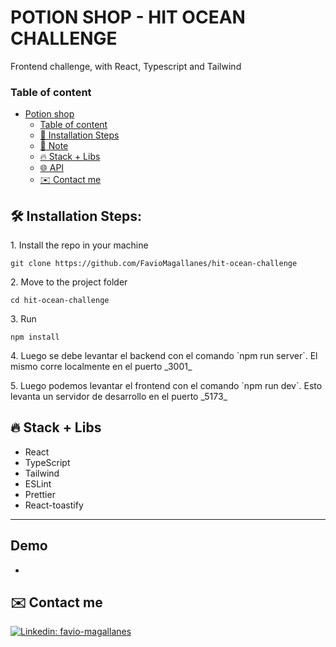 # POTION SHOP - HIT OCEAN CHALLENGE

Frontend challenge, with React, Typescript and Tailwind

### Table of content

- [Potion shop](#potionshop)
  - [Table of content](#table-of-content)
  - [🚀 Installation Steps](#-installation-steps)
  - [🚩 Note](#-note)
  - [🔥 Stack + Libs](#-stack--libs)
  - [🌐 API](#-weather-api)
  - [✉️ Contact me](#️-contact-me)

<h2>🛠️ Installation Steps:</h2>

<p>1. Install the repo in your machine</p>

`git clone https://github.com/FavioMagallanes/hit-ocean-challenge`

<p>2. Move to the project folder</p>

`cd hit-ocean-challenge`

<p>3. Run</p>

`npm install`

<p>4. Luego se debe levantar el backend con el comando `npm run server`. El mismo corre localmente en el puerto _3001_</p>

<p>5. Luego podemos levantar el frontend con el comando `npm run dev`. Esto levanta un servidor de desarrollo en el puerto _5173_</p>

## 🔥 Stack + Libs

- React
- TypeScript
- Tailwind
- ESLint
- Prettier
- React-toastify

---

## Demo

-

## ✉️ Contact me

[![Linkedin: favio-magallanes](https://img.shields.io/badge/-favio-magallanes-blue?style=for-the-badge&logo=Linkedin&logoColor=white&logoWidth=50&link=https://www.linkedin.com/in/favio-magallanes/)](https://www.linkedin.com/in/favio-magallanes/)
